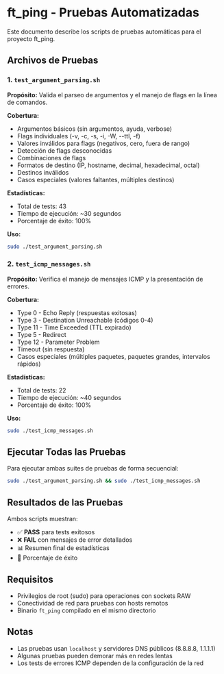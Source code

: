 # ft_ping - Pruebas Automatizadas

Este documento describe los scripts de pruebas automáticas para el proyecto ft_ping.

## Archivos de Pruebas

### 1. `test_argument_parsing.sh`
**Propósito:** Valida el parseo de argumentos y el manejo de flags en la línea de comandos.

**Cobertura:**
- Argumentos básicos (sin argumentos, ayuda, verbose)
- Flags individuales (-v, -c, -s, -i, -W, --ttl, -f)
- Valores inválidos para flags (negativos, cero, fuera de rango)
- Detección de flags desconocidas
- Combinaciones de flags
- Formatos de destino (IP, hostname, decimal, hexadecimal, octal)
- Destinos inválidos
- Casos especiales (valores faltantes, múltiples destinos)

**Estadísticas:**
- Total de tests: 43
- Tiempo de ejecución: ~30 segundos
- Porcentaje de éxito: 100%

**Uso:**
```bash
sudo ./test_argument_parsing.sh
```

### 2. `test_icmp_messages.sh`
**Propósito:** Verifica el manejo de mensajes ICMP y la presentación de errores.

**Cobertura:**
- Type 0 - Echo Reply (respuestas exitosas)
- Type 3 - Destination Unreachable (códigos 0-4)
- Type 11 - Time Exceeded (TTL expirado)
- Type 5 - Redirect
- Type 12 - Parameter Problem
- Timeout (sin respuesta)
- Casos especiales (múltiples paquetes, paquetes grandes, intervalos rápidos)

**Estadísticas:**
- Total de tests: 22
- Tiempo de ejecución: ~40 segundos
- Porcentaje de éxito: 100%

**Uso:**
```bash
sudo ./test_icmp_messages.sh
```

## Ejecutar Todas las Pruebas

Para ejecutar ambas suites de pruebas de forma secuencial:

```bash
sudo ./test_argument_parsing.sh && sudo ./test_icmp_messages.sh
```

## Resultados de las Pruebas

Ambos scripts muestran:
- ✅ **PASS** para tests exitosos
- ❌ **FAIL** con mensajes de error detallados
- 📊 Resumen final de estadísticas
- 🎯 Porcentaje de éxito

## Requisitos

- Privilegios de root (sudo) para operaciones con sockets RAW
- Conectividad de red para pruebas con hosts remotos
- Binario `ft_ping` compilado en el mismo directorio

## Notas

- Las pruebas usan `localhost` y servidores DNS públicos (8.8.8.8, 1.1.1.1)
- Algunas pruebas pueden demorar más en redes lentas
- Los tests de errores ICMP dependen de la configuración de la red
